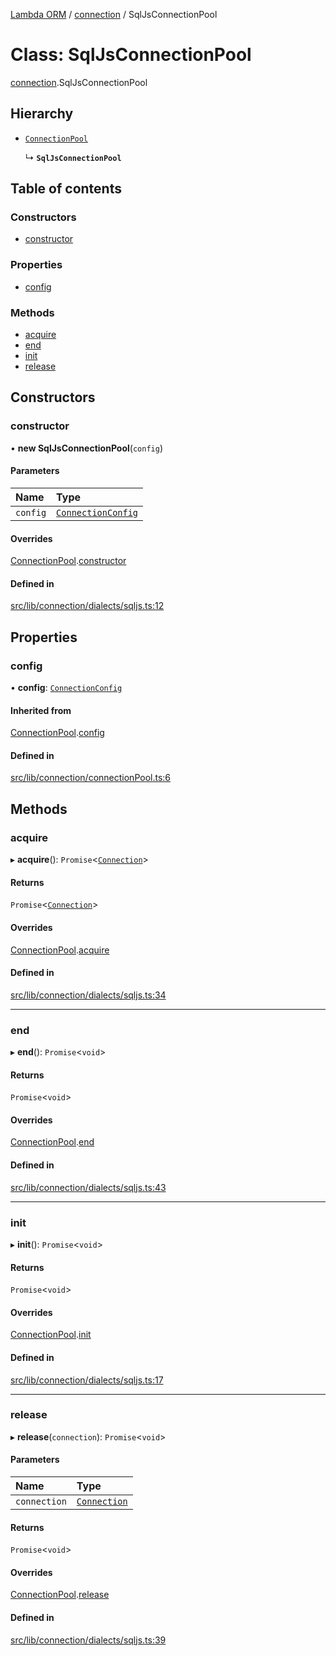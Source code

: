 [Lambda ORM](../README.md) / [connection](../modules/connection.md) / SqlJsConnectionPool

# Class: SqlJsConnectionPool

[connection](../modules/connection.md).SqlJsConnectionPool

## Hierarchy

- [`ConnectionPool`](connection.ConnectionPool.md)

  ↳ **`SqlJsConnectionPool`**

## Table of contents

### Constructors

- [constructor](connection.SqlJsConnectionPool.md#constructor)

### Properties

- [config](connection.SqlJsConnectionPool.md#config)

### Methods

- [acquire](connection.SqlJsConnectionPool.md#acquire)
- [end](connection.SqlJsConnectionPool.md#end)
- [init](connection.SqlJsConnectionPool.md#init)
- [release](connection.SqlJsConnectionPool.md#release)

## Constructors

### constructor

• **new SqlJsConnectionPool**(`config`)

#### Parameters

| Name | Type |
| :------ | :------ |
| `config` | [`ConnectionConfig`](../interfaces/connection.ConnectionConfig.md) |

#### Overrides

[ConnectionPool](connection.ConnectionPool.md).[constructor](connection.ConnectionPool.md#constructor)

#### Defined in

[src/lib/connection/dialects/sqljs.ts:12](https://github.com/FlavioLionelRita/lambda-orm/blob/8e54723/src/lib/connection/dialects/sqljs.ts#L12)

## Properties

### config

• **config**: [`ConnectionConfig`](../interfaces/connection.ConnectionConfig.md)

#### Inherited from

[ConnectionPool](connection.ConnectionPool.md).[config](connection.ConnectionPool.md#config)

#### Defined in

[src/lib/connection/connectionPool.ts:6](https://github.com/FlavioLionelRita/lambda-orm/blob/8e54723/src/lib/connection/connectionPool.ts#L6)

## Methods

### acquire

▸ **acquire**(): `Promise`<[`Connection`](connection.Connection.md)\>

#### Returns

`Promise`<[`Connection`](connection.Connection.md)\>

#### Overrides

[ConnectionPool](connection.ConnectionPool.md).[acquire](connection.ConnectionPool.md#acquire)

#### Defined in

[src/lib/connection/dialects/sqljs.ts:34](https://github.com/FlavioLionelRita/lambda-orm/blob/8e54723/src/lib/connection/dialects/sqljs.ts#L34)

___

### end

▸ **end**(): `Promise`<`void`\>

#### Returns

`Promise`<`void`\>

#### Overrides

[ConnectionPool](connection.ConnectionPool.md).[end](connection.ConnectionPool.md#end)

#### Defined in

[src/lib/connection/dialects/sqljs.ts:43](https://github.com/FlavioLionelRita/lambda-orm/blob/8e54723/src/lib/connection/dialects/sqljs.ts#L43)

___

### init

▸ **init**(): `Promise`<`void`\>

#### Returns

`Promise`<`void`\>

#### Overrides

[ConnectionPool](connection.ConnectionPool.md).[init](connection.ConnectionPool.md#init)

#### Defined in

[src/lib/connection/dialects/sqljs.ts:17](https://github.com/FlavioLionelRita/lambda-orm/blob/8e54723/src/lib/connection/dialects/sqljs.ts#L17)

___

### release

▸ **release**(`connection`): `Promise`<`void`\>

#### Parameters

| Name | Type |
| :------ | :------ |
| `connection` | [`Connection`](connection.Connection.md) |

#### Returns

`Promise`<`void`\>

#### Overrides

[ConnectionPool](connection.ConnectionPool.md).[release](connection.ConnectionPool.md#release)

#### Defined in

[src/lib/connection/dialects/sqljs.ts:39](https://github.com/FlavioLionelRita/lambda-orm/blob/8e54723/src/lib/connection/dialects/sqljs.ts#L39)
